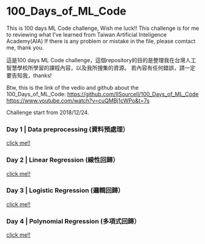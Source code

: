 # 100_Days_of_ML_Code
This is 100 days ML Code challenge, Wish me luck!!
This challenge is for me to reviewing what I've learned from Taiwan Artificial Inteligence Academy(AIA)
If there is any problem or mistake in the file, please comtact me, thank you.

這是100 days ML Code challenge，這個repository的目的是整理我在台灣人工智慧學校所學習的課程內容，以及我所搜集的資源。
若內容有任何錯誤，請一定要告知我，thanks!

Btw, this is the link of the vedio and github about the 100_Days_of_ML_Code:
https://github.com/llSourcell/100_Days_of_ML_Code
https://www.youtube.com/watch?v=cuQMBj1cWPo&t=7s

Challenge start from 2018/12/24.

### Day 1 | Data preprocessing (資料預處理）
[click me!!](https://github.com/Lyndonmelon/100_Days_of_ML_Code/tree/master/Day_1_data_preprocessing)

### Day 2 | Linear Regression (線性回歸）
[click me!!](https://github.com/Lyndonmelon/100_Days_of_ML_Code/tree/master/Day_2_linear_regression)

### Day 3 | Logistic Regression (邏輯回歸）
[click me!!](https://github.com/Lyndonmelon/100_Days_of_ML_Code/tree/master/Day_3_logistic_regression)

### Day 4 | Polynomial Regression (多項式回歸）
[click me!!](https://github.com/Lyndonmelon/100_Days_of_ML_Code/tree/master/Day_4_polynomial_regression)
